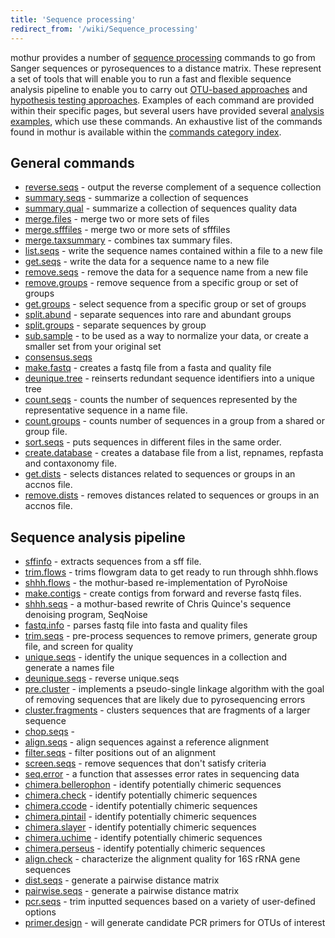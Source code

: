 ```yaml
---
title: 'Sequence processing'
redirect_from: '/wiki/Sequence_processing'
---
```

mothur provides a number of [sequence
processing](sequence_processing) commands to go from Sanger
sequences or pyrosequences to a distance matrix. These represent a set
of tools that will enable you to run a fast and flexible sequence
analysis pipeline to enable you to carry out [OTU-based
approaches](OTU-based_approaches) and [hypothesis testing
approaches](hypothesis_testing_approaches). Examples of each
command are provided within their specific pages, but several users have
provided several [analysis examples](analysis_examples),
which use these commands. An exhaustive list of the commands found in
mothur is available within the [ commands category
index](tags#commands).

## General commands

-   [reverse.seqs](reverse.seqs) - output the reverse
    complement of a sequence collection
-   [summary.seqs](summary.seqs) - summarize a collection of
    sequences
-   [summary.qual](summary.qual) - summarize a collection of
    sequences quality data
-   [merge.files](merge.files) - merge two or more sets of
    files
-   [merge.sfffiles](merge.sfffiles) - merge two or more sets
    of sfffiles
-   [merge.taxsummary](merge.taxsummary) - combines tax
    summary files.
-   [list.seqs](list.seqs) - write the sequence names
    contained within a file to a new file
-   [get.seqs](get.seqs) - write the data for a sequence name
    to a new file
-   [remove.seqs](remove.seqs) - remove the data for a
    sequence name from a new file
-   [remove.groups](remove.groups) - remove sequence from a
    specific group or set of groups
-   [get.groups](get.groups) - select sequence from a
    specific group or set of groups
-   [split.abund](split.abund) - separate sequences into rare
    and abundant groups
-   [split.groups](split.groups) - separate sequences by
    group
-   [sub.sample](sub.sample) - to be used as a way to
    normalize your data, or create a smaller set from your original set
-   [consensus.seqs](consensus.seqs)
-   [make.fastq](make.fastq) - creates a fastq file from a
    fasta and quality file
-   [deunique.tree](deunique.tree) - reinserts redundant
    sequence identifiers into a unique tree
-   [count.seqs](count.seqs) - counts the number of sequences
    represented by the representative sequence in a name file.
-   [count.groups](count.groups) - counts number of sequences
    in a group from a shared or group file.
-   [sort.seqs](sort.seqs) - puts sequences in different
    files in the same order.
-   [create.database](create.database) - creates a database
    file from a list, repnames, repfasta and contaxonomy file.
-   [get.dists](get.dists) - selects distances related to
    sequences or groups in an accnos file.
-   [remove.dists](remove.dists) - removes distances related
    to sequences or groups in an accnos file.

## Sequence analysis pipeline

-   [sffinfo](sffinfo) - extracts sequences from a sff file.
-   [trim.flows](trim.flows) - trims flowgram data to get
    ready to run through shhh.flows
-   [shhh.flows](shhh.flows) - the mothur-based
    re-implementation of PyroNoise
-   [make.contigs](make.contigs) - create contigs from
    forward and reverse fastq files.
-   [shhh.seqs](shhh.seqs) - a mothur-based rewrite of Chris
    Quince's sequence denoising program, SeqNoise
-   [fastq.info](fastq.info) - parses fastq file into fasta
    and quality files
-   [trim.seqs](trim.seqs) - pre-process sequences to remove
    primers, generate group file, and screen for quality
-   [unique.seqs](unique.seqs) - identify the unique
    sequences in a collection and generate a names file
-   [deunique.seqs](deunique.seqs) - reverse unique.seqs
-   [pre.cluster](pre.cluster) - implements a pseudo-single
    linkage algorithm with the goal of removing sequences that are
    likely due to pyrosequencing errors
-   [cluster.fragments](cluster.fragments) - clusters
    sequences that are fragments of a larger sequence
-   [chop.seqs](chop.seqs) -
-   [align.seqs](align.seqs) - align sequences against a
    reference alignment
-   [filter.seqs](filter.seqs) - filter positions out of an
    alignment
-   [screen.seqs](screen.seqs) - remove sequences that don't
    satisfy criteria
-   [seq.error](seq.error) - a function that assesses error
    rates in sequencing data
-   [chimera.bellerophon](chimera.bellerophon) - identify
    potentially chimeric sequences
-   [chimera.check](chimera.check) - identify potentially
    chimeric sequences
-   [chimera.ccode](chimera.ccode) - identify potentially
    chimeric sequences
-   [chimera.pintail](chimera.pintail) - identify potentially
    chimeric sequences
-   [chimera.slayer](chimera.slayer) - identify potentially
    chimeric sequences
-   [chimera.uchime](chimera.uchime) - identify potentially
    chimeric sequences
-   [chimera.perseus](chimera.perseus) - identify potentially
    chimeric sequences
-   [align.check](align.check) - characterize the alignment
    quality for 16S rRNA gene sequences
-   [dist.seqs](dist.seqs) - generate a pairwise distance
    matrix
-   [pairwise.seqs](pairwise.seqs) - generate a pairwise
    distance matrix
-   [pcr.seqs](pcr.seqs) - trim inputted sequences based on a
    variety of user-defined options
-   [primer.design](primer.design) - will generate candidate
    PCR primers for OTUs of interest
